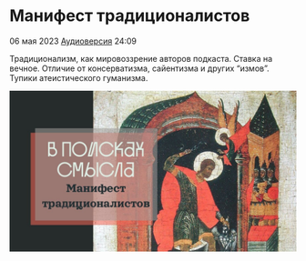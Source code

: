 # Манифест традиционалистов

06 мая 2023 [Аудиоверсия](https://paradoks-pinkera-pilotnyy-vypusk.simplecast.com/episodes/mt) 24:09

Традиционализм, как мировоззрение авторов подкаста.
Ставка на вечное.
Отличие от консерватизма, сайентизма и других “измов”.
Тупики атеистического гуманизма.

![Манифест традиционалистов](mt.jpg)
